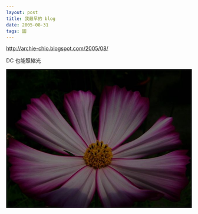 ```yaml
---
layout: post
title: 我最早的 blog
date: 2005-08-31
tags: 圖
---
```


http://archie-chio.blogspot.com/2005/08/

DC 也能照縮光

<img src="/images/posts/picture/P1090629_jp1.jpg">

